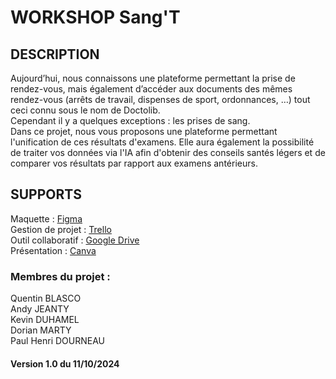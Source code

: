 # WORKSHOP Sang'T

## DESCRIPTION
Aujourd’hui, nous connaissons une plateforme permettant la prise de rendez-vous, mais également d’accéder aux documents des mêmes rendez-vous (arrêts de travail, dispenses de sport, ordonnances, …) tout ceci connu sous le nom de Doctolib.<BR/>
Cependant il y a quelques exceptions : les prises de sang.<BR/>
Dans ce projet, nous vous proposons une plateforme permettant l'unification de ces résultats d'examens. Elle aura également la possibilité de traiter vos données via l'IA afin d'obtenir des conseils santés légers et de comparer vos résultats par rapport aux examens antérieurs.

## SUPPORTS
Maquette : <a href="https://www.figma.com/design/30TCbjKa9se5Lcbkm23Mwg/Untitled?node-id=0-1&node-type=canvas&t=fMX9udO3OP6RU41B-0" target="_blank">Figma</a> <BR/>
Gestion de projet : <a href="https://trello.com/b/rKkdUzXn/workshop" target="_blank">Trello</a> <BR/>
Outil collaboratif : <a href="https://drive.google.com/drive/folders/1bPomgr3IFvhMmQsMLCwdiSotEafGyIAL" target="_blank">Google Drive</a> <BR/>
Présentation : <a href="https://www.canva.com/design/DAGTETb56Lw/Zvr6JwO5GYSVfycV45BXYw/edit?utm_content=DAGTETb56Lw&utm_campaign=designshare&utm_medium=link2&utm_source=sharebutton
" target="_blank">Canva</a>


### Membres du projet :
Quentin BLASCO<BR/>
Andy JEANTY<BR/>
Kevin DUHAMEL<BR/>
Dorian MARTY<BR/>
Paul Henri DOURNEAU<BR/>

#### Version 1.0 du 11/10/2024
